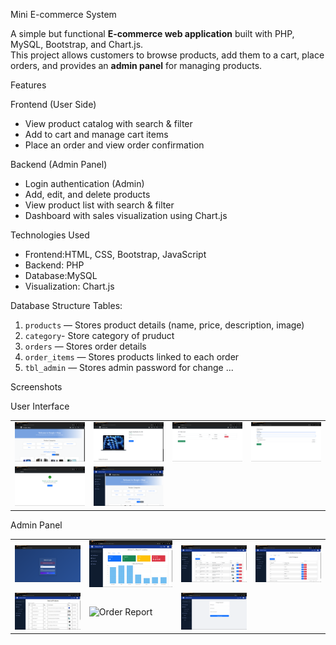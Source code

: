  Mini E-commerce System

A simple but functional **E-commerce web application** built with PHP, MySQL, Bootstrap, and Chart.js.  
This project allows customers to browse products, add them to a cart, place orders, and provides an **admin panel** for managing products.


 Features

Frontend (User Side)
- View product catalog with search & filter
- Add to cart and manage cart items
- Place an order and view order confirmation

Backend (Admin Panel)
- Login authentication (Admin)
- Add, edit, and delete products
- View product list with search & filter
- Dashboard with sales visualization using Chart.js



 Technologies Used
- Frontend:HTML, CSS, Bootstrap, JavaScript
- Backend: PHP 
- Database:MySQL
- Visualization: Chart.js



 Database Structure
 Tables:
1. `products` — Stores product details (name, price, description, image)
2. `category`- Store category of pruduct
3. `orders` — Stores order details
4. `order_items` — Stores products linked to each order
5. `tbl_admin` — Stores admin password for change ...


 Screenshots

 User Interface

<table>
  <tr>
    <td><img src="userpage.png" alt="Homepage" width="300"/></td>
    <td><img src="userpage2.png" alt="Product Detail" width="300"/></td>
    <td><img src="userpage3.png" alt="Cart Page" width="300"/></td>
    <td><img src="userpage4.png" alt="Checkout Page" width="300"/></td>
  </tr>
  <tr>
    <td><img src="userpage5.png" alt="Order Confirmation" width="300"/></td>
    <td><img src="userpage6.png" alt="Homepage Alt" width="300"/></td>
  </tr>
</table>

Admin Panel

<table>
  <tr>
    <td><img src="Loginpage.png" alt="Admin Login" width="300"/></td>
    <td><img src="admindashbord.png" alt="Dashboard Overview" width="300"/></td>
    <td><img src="adminpro.png" alt="Product List" width="300"/></td>
    <td><img src="admincate.png" alt="Category List" width="300"/></td>
  </tr>
  <tr>
    <td><img src="adminallpro.png" alt="Stock Overview" width="300"/></td>
    <td><img src="adminorderreport.png" alt="Order Report" width="300"/></td>
    <td><img src="changepwd.png" alt="Change Password" width="300"/></td>
  </tr>
</table>

